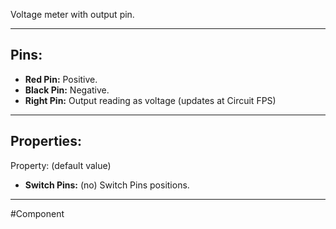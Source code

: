 Voltage meter with output pin.

---

## Pins:

- **Red Pin:** Positive.
- **Black Pin:** Negative.
- **Right Pin:** Output reading as voltage (updates at Circuit FPS)

---

## Properties:
Property: (default value)

- **Switch Pins:** (no)
   Switch Pins positions.

---

#Component